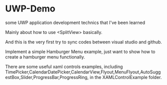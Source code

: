# UWP-Demo
some UWP application development technics that I've been learned

Mainly about how to use \<SplitView\> basically.

And this is the very first try to sync codes between visual studio and github.

Implement a simple Hamburger Menu example, just want to show how to create a hamburger menu functionally. 

There are some useful xaml controls examples, including TimePicker,CalendarDatePicker,CalendarView,Flyout,MenuFlyout,AutoSuggestBox,Slider,ProgressBar,ProgressRing, in the XAMLControlExample folder.
